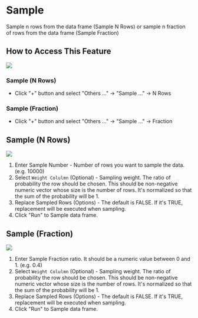 # Sample

Sample n rows from the data frame (Sample N Rows) or sample n fraction of rows from the data frame (Sample Fraction)

## How to Access This Feature

![](images/command-sample-menu.png)

### Sample (N Rows)
* Click "+" button and select "Others ..." -> "Sample ..." -> N Rows 

### Sample (Fraction)

* Click "+" button and select "Others ..." -> "Sample ..." -> Fraction


## Sample (N Rows)

![](images/sample-nrows.png)

1. Enter Sample Number - Number of rows you want to sample the data. (e.g. 10000)
2. Select `Weight Colulmn` (Optional) - Sampling weight. The ratio of probability the row should be chosen. This should be non-negative numeric vector whose size is the number of rows. It's normalized so that the sum of the probability will be 1.
3. Replace Sampled Rows (Options) - The default is FALSE. If it's TRUE, replacement will be executed when sampling.
4. Click "Run" to Sample data frame.

## Sample (Fraction)

![](images/sample-frac.png)

1. Enter Sample Fraction ratio. It should be a numeric value between 0 and 1. (e.g. 0.4)
2. Select `Weight Colulmn` (Optional) - Sampling weight. The ratio of probability the row should be chosen. This should be non-negative numeric vector whose size is the number of rows. It's normalized so that the sum of the probability will be 1.
3. Replace Sampled Rows (Options) - The default is FALSE. If it's TRUE, replacement will be executed when sampling.
4. Click "Run" to Sample data frame.
